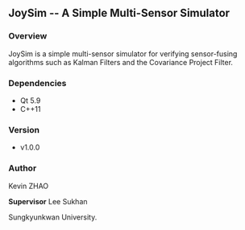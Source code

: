 ## JoySim -- A Simple Multi-Sensor Simulator

### Overview

JoySim is a simple multi-sensor simulator for verifying sensor-fusing algorithms such as Kalman Filters and the Covariance Project Filter. 

### Dependencies

- Qt 5.9
- C++11

### Version

- v1.0.0

### Author

Kevin ZHAO

**Supervisor** Lee Sukhan

Sungkyunkwan University.



